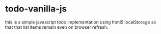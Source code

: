 # todo-vanilla-js
this is a simple javascript todo implementation using html5 localStorage so that that  list items remain even on browser refresh.
